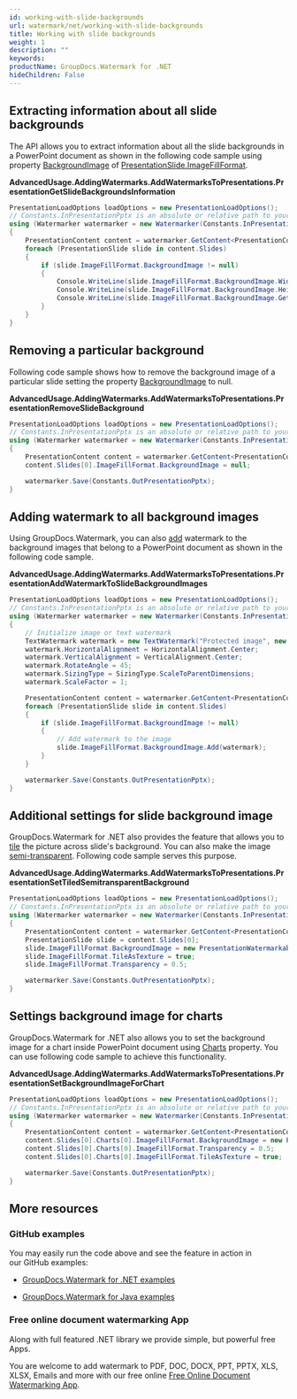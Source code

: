 ```yaml
---
id: working-with-slide-backgrounds
url: watermark/net/working-with-slide-backgrounds
title: Working with slide backgrounds
weight: 1
description: ""
keywords: 
productName: GroupDocs.Watermark for .NET
hideChildren: False
---
```

## Extracting information about all slide backgrounds

The API allows you to extract information about all the slide backgrounds in a PowerPoint document as shown in the following code sample using property [BackgroundImage](https://apireference.groupdocs.com/net/watermark/groupdocs.watermark.contents.presentation/presentationimagefillformat/properties/backgroundimage) of [PresentationSlide.ImageFillFormat](https://apireference.groupdocs.com/net/watermark/groupdocs.watermark.contents.presentation/presentationbaseslide/properties/imagefillformat).

**AdvancedUsage.AddingWatermarks.AddWatermarksToPresentations.PresentationGetSlideBackgroundsInformation**

```csharp
PresentationLoadOptions loadOptions = new PresentationLoadOptions();
// Constants.InPresentationPptx is an absolute or relative path to your document. Ex: @"C:\Docs\presentation.pptx"
using (Watermarker watermarker = new Watermarker(Constants.InPresentationPptx, loadOptions))
{
    PresentationContent content = watermarker.GetContent<PresentationContent>();
    foreach (PresentationSlide slide in content.Slides)
    {
        if (slide.ImageFillFormat.BackgroundImage != null)
        {
            Console.WriteLine(slide.ImageFillFormat.BackgroundImage.Width);
            Console.WriteLine(slide.ImageFillFormat.BackgroundImage.Height);
            Console.WriteLine(slide.ImageFillFormat.BackgroundImage.GetBytes().Length);
        }
    }
}
```

## Removing a particular background

Following code sample shows how to remove the background image of a particular slide setting the property [BackgroundImage](https://apireference.groupdocs.com/net/watermark/groupdocs.watermark.contents.presentation/presentationimagefillformat/properties/backgroundimage) to null.

**AdvancedUsage.AddingWatermarks.AddWatermarksToPresentations.PresentationRemoveSlideBackground**

```csharp
PresentationLoadOptions loadOptions = new PresentationLoadOptions();
// Constants.InPresentationPptx is an absolute or relative path to your document. Ex: @"C:\Docs\presentation.pptx"
using (Watermarker watermarker = new Watermarker(Constants.InPresentationPptx, loadOptions))
{
    PresentationContent content = watermarker.GetContent<PresentationContent>();
    content.Slides[0].ImageFillFormat.BackgroundImage = null;

    watermarker.Save(Constants.OutPresentationPptx);
}
```

## Adding watermark to all background images

Using GroupDocs.Watermark, you can also [add](https://apireference.groupdocs.com/net/watermark/groupdocs.watermark.contents.image/watermarkableimage/methods/add) watermark to the background images that belong to a PowerPoint document as shown in the following code sample.

**AdvancedUsage.AddingWatermarks.AddWatermarksToPresentations.PresentationAddWatermarkToSlideBackgroundImages**

```csharp
PresentationLoadOptions loadOptions = new PresentationLoadOptions();
// Constants.InPresentationPptx is an absolute or relative path to your document. Ex: @"C:\Docs\presentation.pptx"
using (Watermarker watermarker = new Watermarker(Constants.InPresentationPptx, loadOptions))
{
    // Initialize image or text watermark
    TextWatermark watermark = new TextWatermark("Protected image", new Font("Arial", 8));
    watermark.HorizontalAlignment = HorizontalAlignment.Center;
    watermark.VerticalAlignment = VerticalAlignment.Center;
    watermark.RotateAngle = 45;
    watermark.SizingType = SizingType.ScaleToParentDimensions;
    watermark.ScaleFactor = 1;

    PresentationContent content = watermarker.GetContent<PresentationContent>();
    foreach (PresentationSlide slide in content.Slides)
    {
        if (slide.ImageFillFormat.BackgroundImage != null)
        {
            // Add watermark to the image
            slide.ImageFillFormat.BackgroundImage.Add(watermark);
        }
    }

    watermarker.Save(Constants.OutPresentationPptx);
}
```

## Additional settings for slide background image

GroupDocs.Watermark for .NET also provides the feature that allows you to [tile](https://apireference.groupdocs.com/net/watermark/groupdocs.watermark.contents.presentation/presentationimagefillformat/properties/tileastexture) the picture across slide's background. You can also make the image [semi-transparent](https://apireference.groupdocs.com/net/watermark/groupdocs.watermark.contents.presentation/presentationimagefillformat/properties/transparency). Following code sample serves this purpose.

**AdvancedUsage.AddingWatermarks.AddWatermarksToPresentations.PresentationSetTiledSemitransparentBackground**

```csharp
PresentationLoadOptions loadOptions = new PresentationLoadOptions();
// Constants.InPresentationPptx is an absolute or relative path to your document. Ex: @"C:\Docs\presentation.pptx"
using (Watermarker watermarker = new Watermarker(Constants.InPresentationPptx, loadOptions))
{
    PresentationContent content = watermarker.GetContent<PresentationContent>();
    PresentationSlide slide = content.Slides[0];
    slide.ImageFillFormat.BackgroundImage = new PresentationWatermarkableImage(File.ReadAllBytes(Constants.BackgroundPng));
    slide.ImageFillFormat.TileAsTexture = true;
    slide.ImageFillFormat.Transparency = 0.5;

    watermarker.Save(Constants.OutPresentationPptx);
}
```

## Settings background image for charts

GroupDocs.Watermark for .NET also allows you to set the background image for a chart inside PowerPoint document using [Charts](https://apireference.groupdocs.com/net/watermark/groupdocs.watermark.contents.presentation/presentationbaseslide/properties/charts) property. You can use following code sample to achieve this functionality.

**AdvancedUsage.AddingWatermarks.AddWatermarksToPresentations.PresentationSetBackgroundImageForChart**

```csharp
PresentationLoadOptions loadOptions = new PresentationLoadOptions();
// Constants.InPresentationPptx is an absolute or relative path to your document. Ex: @"C:\Docs\presentation.pptx"
using (Watermarker watermarker = new Watermarker(Constants.InPresentationPptx, loadOptions))
{
    PresentationContent content = watermarker.GetContent<PresentationContent>();
    content.Slides[0].Charts[0].ImageFillFormat.BackgroundImage = new PresentationWatermarkableImage(File.ReadAllBytes(Constants.TestPng));
    content.Slides[0].Charts[0].ImageFillFormat.Transparency = 0.5;
    content.Slides[0].Charts[0].ImageFillFormat.TileAsTexture = true;

    watermarker.Save(Constants.OutPresentationPptx);
}
```

## More resources

### GitHub examples

You may easily run the code above and see the feature in action in our GitHub examples:

*   [GroupDocs.Watermark for .NET examples](https://github.com/groupdocs-watermark/GroupDocs.Watermark-for-.NET)
    
*   [GroupDocs.Watermark for Java examples](https://github.com/groupdocs-watermark/GroupDocs.Watermark-for-Java)
    

### Free online document watermarking App

Along with full featured .NET library we provide simple, but powerful free Apps.

You are welcome to add watermark to PDF, DOC, DOCX, PPT, PPTX, XLS, XLSX, Emails and more with our free online [Free Online Document Watermarking App](https://products.groupdocs.app/watermark).
